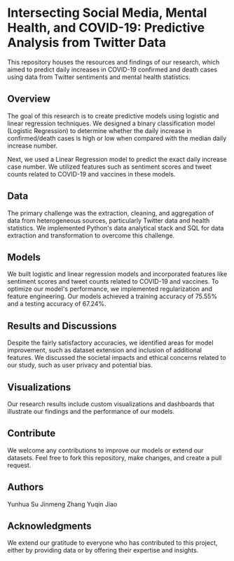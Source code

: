 # Intersecting Social Media, Mental Health, and COVID-19: Predictive Analysis from Twitter Data

This repository houses the resources and findings of our research, which aimed to predict daily increases in COVID-19 confirmed and death cases using data from Twitter sentiments and mental health statistics.

## Overview
The goal of this research is to create predictive models using logistic and linear regression techniques. We designed a binary classification model (Logistic Regression) to determine whether the daily increase in confirmed/death cases is high or low when compared with the median daily increase number.

Next, we used a Linear Regression model to predict the exact daily increase case number. We utilized features such as sentiment scores and tweet counts related to COVID-19 and vaccines in these models.

## Data
The primary challenge was the extraction, cleaning, and aggregation of data from heterogeneous sources, particularly Twitter data and health statistics. We implemented Python's data analytical stack and SQL for data extraction and transformation to overcome this challenge.

## Models
We built logistic and linear regression models and incorporated features like sentiment scores and tweet counts related to COVID-19 and vaccines. To optimize our model's performance, we implemented regularization and feature engineering. Our models achieved a training accuracy of 75.55% and a testing accuracy of 67.24%.

## Results and Discussions
Despite the fairly satisfactory accuracies, we identified areas for model improvement, such as dataset extension and inclusion of additional features. We discussed the societal impacts and ethical concerns related to our study, such as user privacy and potential bias.

## Visualizations
Our research results include custom visualizations and dashboards that illustrate our findings and the performance of our models.

## Contribute
We welcome any contributions to improve our models or extend our datasets. Feel free to fork this repository, make changes, and create a pull request.

## Authors
Yunhua Su
Jinmeng Zhang
Yuqin Jiao
## Acknowledgments
We extend our gratitude to everyone who has contributed to this project, either by providing data or by offering their expertise and insights.
